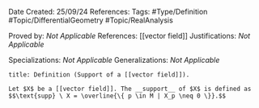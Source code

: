 <div class="topSpace"></div>

Date Created: 25/09/24 
References: 
Tags: #Type/Definition #Topic/DifferentialGeometry #Topic/RealAnalysis

Proved by: <i>Not Applicable</i>
References: [[vector field]]
Justifications: <i>Not Applicable</i>

Specializations: <i>Not Applicable</i>
Generalizations: <i>Not Applicable</i>

``` ad-Definition
title: Definition (Support of a [[vector field]]).

Let $X$ be a [[vector field]]. The __support__ of $X$ is defined as $$\text{supp} \ X = \overline{\{ p \in M | X_p \neq 0 \}}.$$

```
